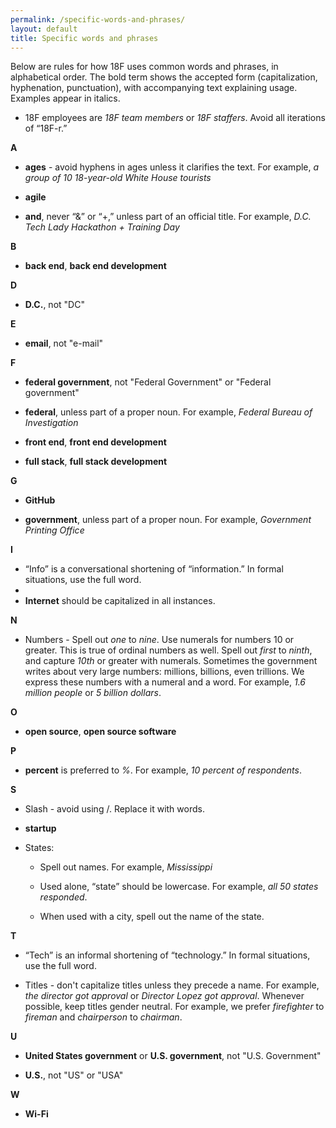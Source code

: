 ```yaml
---
permalink: /specific-words-and-phrases/
layout: default
title: Specific words and phrases
---
```

Below are rules for how 18F uses common words and phrases, in
alphabetical order. The bold term shows the accepted form
(capitalization, hyphenation, punctuation), with accompanying text
explaining usage. Examples appear in italics.

-   18F employees are *18F team members* or *18F staffers*. Avoid all iterations of “18F-r.”

**A**

-   **ages** - avoid hyphens in ages unless it clarifies the text. For example, *a group of 10 18-year-old White House tourists*

-   **agile**

-   **and**, never “&” or “+,” unless part of an official title. For example, *D.C. Tech Lady Hackathon + Training Day*

**B**

-   **back end**, **back end development**

**D**

-   **D.C.**, not "DC"

**E**

-   **email**, not "e-mail"


**F**

-   **federal government**, not "Federal Government" or "Federal government"

-   **federal**, unless part of a proper noun. For example, *Federal Bureau of Investigation*

-   **front end**, **front end development**

-   **full stack**, **full stack development**

**G**

-   **GitHub**

-   **government**, unless part of a proper noun. For example, *Government Printing Office*

**I**

-   “Info” is a conversational shortening of “information.” In formal situations, use the full word.
-   
-   **Internet** should be capitalized in all instances.

**N**

-   Numbers - Spell out *one* to *nine*. Use numerals for numbers 10 or greater. This is true of ordinal numbers as well. Spell out *first* to *ninth*, and capture *10th* or greater with numerals. Sometimes the government writes about very large numbers: millions, billions, even trillions. We express these numbers with a numeral and a word. For example, *1.6 million people* or *5 billion dollars*. 

**O**

-   **open source**, **open source software**

**P**

-   **percent** is preferred to *%*. For example, *10 percent of respondents*.

**S**

-   Slash - avoid using /. Replace it with words.

-   **startup**

-   States:

    -   Spell out names. For example, *Mississippi*

    -   Used alone, “state” should be lowercase. For example, *all 50 states responded*.

    -   When used with a city, spell out the name of the state.

**T**

-   “Tech” is an informal shortening of “technology.” In formal situations, use the full word.

-   Titles - don't capitalize titles unless they precede a name. For example, *the director got approval* or *Director Lopez got approval*. Whenever possible, keep titles gender neutral. For example, we prefer *firefighter* to *fireman* and *chairperson* to *chairman*.

**U**

-   **United States government** or **U.S. government**, not "U.S. Government"

-   **U.S.**, not "US" or "USA"

**W**

-   **Wi-Fi**
